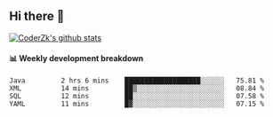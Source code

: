 ## Hi there 👋

[![CoderZk's github stats](https://github-readme-stats.vercel.app/api?username=zhoukuo123&show_icons=true&count_private=true)](https://github.com/anuraghazra/github-readme-stats)

#### :bar_chart: Weekly development breakdown

<!--START_SECTION:waka-->
```text
Java         2 hrs 6 mins    ███████████████████░░░░░░   75.81 % 
XML          14 mins         ██▒░░░░░░░░░░░░░░░░░░░░░░   08.84 % 
SQL          12 mins         ██░░░░░░░░░░░░░░░░░░░░░░░   07.58 % 
YAML         11 mins         █▓░░░░░░░░░░░░░░░░░░░░░░░   07.15 % 
```
<!--END_SECTION:waka-->
